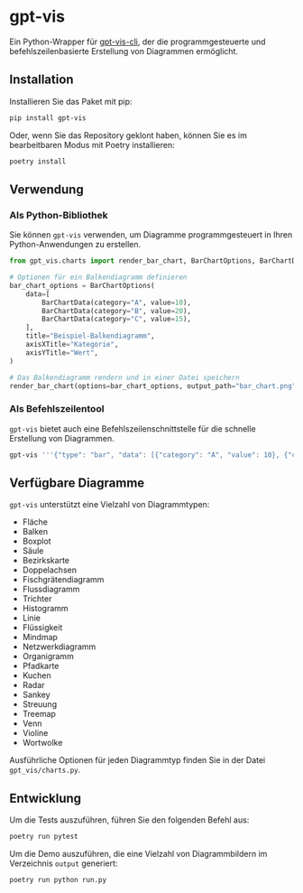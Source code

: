 # gpt-vis

Ein Python-Wrapper für [gpt-vis-cli](https://github.com/connect-a-sketch/gpt-vis-cli), der die programmgesteuerte und befehlszeilenbasierte Erstellung von Diagrammen ermöglicht.

## Installation

Installieren Sie das Paket mit pip:

```bash
pip install gpt-vis
```

Oder, wenn Sie das Repository geklont haben, können Sie es im bearbeitbaren Modus mit Poetry installieren:

```bash
poetry install
```

## Verwendung

### Als Python-Bibliothek

Sie können `gpt-vis` verwenden, um Diagramme programmgesteuert in Ihren Python-Anwendungen zu erstellen.

```python
from gpt_vis.charts import render_bar_chart, BarChartOptions, BarChartData

# Optionen für ein Balkendiagramm definieren
bar_chart_options = BarChartOptions(
    data=[
        BarChartData(category="A", value=10),
        BarChartData(category="B", value=20),
        BarChartData(category="C", value=15),
    ],
    title="Beispiel-Balkendiagramm",
    axisXTitle="Kategorie",
    axisYTitle="Wert",
)

# Das Balkendiagramm rendern und in einer Datei speichern
render_bar_chart(options=bar_chart_options, output_path="bar_chart.png")
```

### Als Befehlszeilentool

`gpt-vis` bietet auch eine Befehlszeilenschnittstelle für die schnelle Erstellung von Diagrammen.

```bash
gpt-vis '''{"type": "bar", "data": [{"category": "A", "value": 10}, {"category": "B", "value": 20}], "title": "Mein Diagramm"}''' output.png
```

## Verfügbare Diagramme

`gpt-vis` unterstützt eine Vielzahl von Diagrammtypen:

- Fläche
- Balken
- Boxplot
- Säule
- Bezirkskarte
- Doppelachsen
- Fischgrätendiagramm
- Flussdiagramm
- Trichter
- Histogramm
- Linie
- Flüssigkeit
- Mindmap
- Netzwerkdiagramm
- Organigramm
- Pfadkarte
- Kuchen
- Radar
- Sankey
- Streuung
- Treemap
- Venn
- Violine
- Wortwolke

Ausführliche Optionen für jeden Diagrammtyp finden Sie in der Datei `gpt_vis/charts.py`.

## Entwicklung

Um die Tests auszuführen, führen Sie den folgenden Befehl aus:

```bash
poetry run pytest
```

Um die Demo auszuführen, die eine Vielzahl von Diagrammbildern im Verzeichnis `output` generiert:

```bash
poetry run python run.py
```
